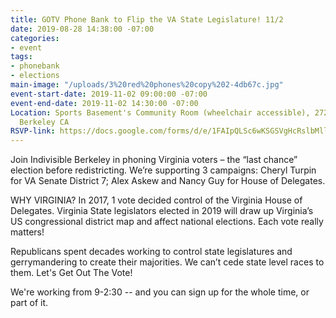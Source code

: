 ```yaml
---
title: GOTV Phone Bank to Flip the VA State Legislature! 11/2
date: 2019-08-28 14:38:00 -07:00
categories:
- event
tags:
- phonebank
- elections
main-image: "/uploads/3%20red%20phones%20copy%202-4db67c.jpg"
event-start-date: 2019-11-02 09:00:00 -07:00
event-end-date: 2019-11-02 14:30:00 -07:00
Location: Sports Basement's Community Room (wheelchair accessible), 2727 Milvia St,
  Berkeley CA
RSVP-link: https://docs.google.com/forms/d/e/1FAIpQLSc6wKSGSVgHcRslbMllUxZrleYmnHC6-c4OZ5br6Y00iiKwdA/viewform
---
```


Join Indivisible Berkeley in phoning Virginia voters – the “last chance” election before redistricting. We’re supporting 3 campaigns: Cheryl Turpin for VA Senate District 7; Alex Askew and Nancy Guy for House of Delegates.

WHY VIRGINIA? In 2017, 1 vote decided control of the Virginia House of Delegates. Virginia State legislators elected in 2019 will draw up Virginia’s US congressional district map and affect national elections. Each vote really matters!

Republicans spent decades working to control state legislatures and gerrymandering to create their majorities. We can’t cede state level races to them. Let's Get Out The Vote!

We're working from 9-2:30 -- and you can sign up for the whole time, or part of it.